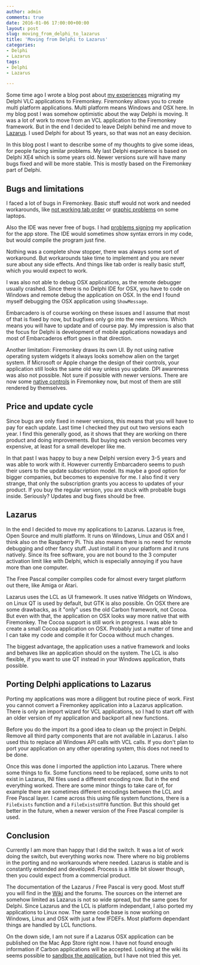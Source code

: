 ```yaml
---
author: admin
comments: true
date: 2016-01-06 17:00:00+00:00
layout: post
slug: moving_from_delphi_to_lazarus
title: 'Moving from Delphi to Lazarus'
categories:
- Delphi
- Lazarus
tags:
- Delphi
- Lazarus

---
```


Some time ago I wrote a blog post about [my experiences](https://andydunkel.net/delphi/firemonkey/2014/03/05/delphi_and_firemonkey_experience.html) migrating my Delphi VLC applications to Firemonkey. Firemonkey allows you to create multi platform applications. Multi platform means Windows and OSX here. In my blog post I was somehow optimistic about the way Delphi is moving. It was a lot of work to move from an VCL application to the Firemonkey framework. But in the end I decided to leave Delphi behind me and move to [Lazarus](http://www.lazarus-ide.org/). I used Delphi for about 15 years, so that was not an easy decision.

In this blog post I want to describe some of my thoughts to give some ideas, for people facing similar problems. My last Delphi experience is based on Delphi XE4 which is some years old. Newer versions sure will have many bugs fixed and will be more stable. This is mostly based on the Firemonkey part of Delphi. 

## Bugs and limitations

I faced a lot of bugs in Firemonkey. Basic stuff would not work and needed workarounds, like [not working tab order](https://andydunkel.net/delphi/coding/2013/11/23/firemonkey_xe_4_taborder_workaround.html) or [graphic problems](https://andydunkel.net/delphi/2015/02/04/firemonkey_switchable_graphics_problem.html) on some laptops.

Also the IDE was never free of bugs. I had [problems signing](https://andydunkel.net/delphi/firemonkey/2014/01/28/code_signing_problems_with_delphi_xe4_and_mavericks.html) my application for the app store. The IDE would sometimes show syntax errors in my code, but would compile the program just fine.

Nothing was a complete show stopper, there was always some sort of workaround. But workarounds take time to implement and you are never sure about any side effects. And things like tab order is really basic stuff, which you would expect to work.

I was also not able to debug OSX applications, as the remote debugger usually crashed. Since there is no Delphi IDE for OSX, you have to code on Windows and remote debug the application on OSX. In the end I found myself debugging the OSX application using <code>ShowMessage</code>. 

Embarcadero is of course working on these issues and I assume that most of that is fixed by now, but bugfixes only go into the new versions. Which means you will have to update and of course pay. My impression is also that the focus for Delphi is development of mobile applications nowadays and most of Embarcaderos effort goes in that direction.

Another limitation: Firemonkey draws its own UI. By not using native operating system widgets it always looks somehow alien on the target system. If Microsoft or Apple change the design of their controls, your application still looks the same old way unless you update. DPI awareness was also not possible. Not sure if possible with newer versions. There are now some [native controls](http://docwiki.embarcadero.com/RADStudio/Seattle/en/FireMonkey_Native_Windows_Controls) in Firemonkey now, but most of them are still rendered by themselves.


## Price and update cycle

Since bugs are only fixed in newer versions, this means that you will have to pay for each update. Last time I checked they put out two versions each year. I find this generally good, as it shows that they are working on there product and doing improvements. But buying each version becomes very expensive, at least for a small developer like me.

In that past I was happy to buy a new Delphi version every 3-5 years and was able to work with it. However currently Embarcadero seems to push their users to the update subscription model. Its maybe a good option for bigger companies, but becomes to expensive for me. I also find it very strange, that only the subscription grants you access to updates of your product. If you buy the regular version, you are stuck with probable bugs inside. Seriously? Updates and bug fixes should be free.


## Lazarus

In the end I decided to move my applications to Lazarus. Lazarus is free, Open Source and multi platform. It runs on Windows, Linux and OSX and I think also on the Raspberry Pi. This also means there is no need for remote debugging and other fancy stuff. Just install it on your platform and it runs natively. Since its free software, you are not bound to the 3 computer activation limit like with Delphi, which is especially annoying if you have more than one computer.

The Free Pascal compiler compiles code for almost every target platform out there, like Amiga or Atari.

Lazarus uses the LCL as UI framework. It uses native Widgets on Windows, on Linux QT is used by default, but GTK is also possible. On OSX there are some drawbacks, as it "only" uses the old Carbon framework, not Cocoa. But even with that, the application on OSX looks way more native that with Firemonkey. The Cocoa support is still work in progress. I was able to create a small Cocoa application on OSX. Probably just a matter of time and I can take my code and compile it for Cocoa without much changes.

The biggest advantage, the application uses a native framework and looks and behaves like an application should on the system. The LCL is also flexible, if you want to use QT instead in your Windows application, thats possible.


## Porting Delphi applications to Lazarus

Porting my applications was more a diliggent but routine piece of work. First you cannot convert a Firemonkey application into a Lazarus application. There is only an import wizard for VCL applications, so I had to start off with an older version of my application and backport all new functions. 

Before you do the import its a good idea to clean up the project in Delphi. Remove all third party components that are not available in Lazarus. I also used this to replace all Windows API calls with VCL calls. If you don't plan to port your application on any other operating system, this does not need to be done.

Once this was done I imported the appliction into Lazarus. There where some things to fix. Some functions need to be replaced, some units to not exist in Lazarus, INI files used a different encoding now. But in the end everything worked. There are some minor things to take care of, for example there are sometimes different encodings between the LCL and Free Pascal layer. I came across this using file system functions, there is a <code>FileExists</code> function and a <code>FileExistsUTF8</code> function. But this should get better in the future, when a newer version of the Free Pascal compiler is used.


## Conclusion

Currently I am more than happy that I did the switch. It was a lot of work doing the switch, but everything works now. There where no big problems in the porting and no workarounds where needed. Lazarus is stable and is constantly extended and developed. Process is a little bit slower though, then you could expect from a commercial product.

The documentation of the Lazarus / Free Pascal is very good. Most stuff you will find in the [Wiki](http://wiki.freepascal.org/) and the forums. The sources on the internet are somehow limited as Lazarus is not so wide spread, but the same goes for Delphi. Since Lazarus and the LCL is platform independant, I also ported my applications to Linux now. The same code base is now working on Windows, Linux and OSX with just a few IFDEFs. Most platform dependant things are handled by LCL functions.

On the down side, I am not sure if a Lazarus OSX application can be published on the Mac App Store right now. I have not found enough information if Carbon applications will be accepted. Looking at the wiki its seems possible to [sandbox the application](http://wiki.lazarus.freepascal.org/Code_Signing_for_Mac_OS_X), but I have not tried this yet.
